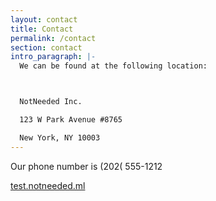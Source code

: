 ```yaml
---
layout: contact
title: Contact
permalink: /contact
section: contact
intro_paragraph: |-
  We can be found at the following location:



  NotNeeded Inc.

  123 W Park Avenue #8765

  New York, NY 10003
---
```

Our phone number is (202( 555-1212

[test.notneeded.ml](test.notneeded.ml)
